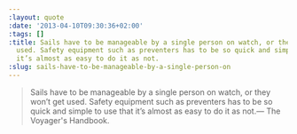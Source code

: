 ```yaml
---
:layout: quote
:date: '2013-04-10T09:30:36+02:00'
:tags: []
:title: Sails have to be manageable by a single person on watch, or they won’t get
  used. Safety equipment such as preventers has to be so quick and simple to use that
  it’s almost as easy to do it as not.
:slug: sails-have-to-be-manageable-by-a-single-person-on
---
```

> Sails have to be manageable by a single person on watch, or they won’t get used. Safety equipment such as preventers has to be so quick and simple to use that it’s almost as easy to do it as not.&#8212; The Voyager's Handbook.
